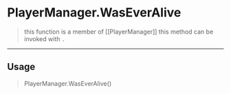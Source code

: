 # PlayerManager.WasEverAlive
> this function is a member of [[PlayerManager]]
> this method can be invoked with `.`
-----
## Usage
> PlayerManager.WasEverAlive()
